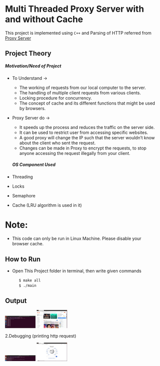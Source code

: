 <h1>Multi Threaded Proxy Server with and without Cache</h1>

This project is implemented using `C++` and Parsing of HTTP referred from <a href = "https://github.com/nekipelov/httpparser"> Proxy Server </a>

## Project Theory


##### Motivation/Need of Project

- To Understand →
  - The working of requests from our local computer to the server.
  - The handling of multiple client requests from various clients.
  - Locking procedure for concurrency.
  - The concept of cache and its different functions that might be used by browsers.
- Proxy Server do →
  - It speeds up the process and reduces the traffic on the server side.
  - It can be used to restrict user from accessing specific websites.
  - A good proxy will change the IP such that the server wouldn’t know about the client who sent the request.
  - Changes can be made in Proxy to encrypt the requests, to stop anyone accessing the request illegally from your client.

  ##### OS Component Used ​

- Threading
- Locks
- Semaphore
- Cache (LRU algorithm is used in it)

# Note:

- This code can only be run in Linux Machine. Please disable your browser cache.

## How to Run

- Open This Project folder in terminal,
  then write given commands
  ```bash
     $ make all
     $ ./main
  ```

## Output
<p float="left">
  <img src="./Pictures/demo.png" width="100" />
  <img src="./Pictures/demoout.png" width="100" /> 
</p>

2.Debugging (printing http request)

<p float="left">
  <img src="./Pictures/debug.png" width="100" />
  <img src="./Pictures/debufout.png" width="100" /> 
</p>

